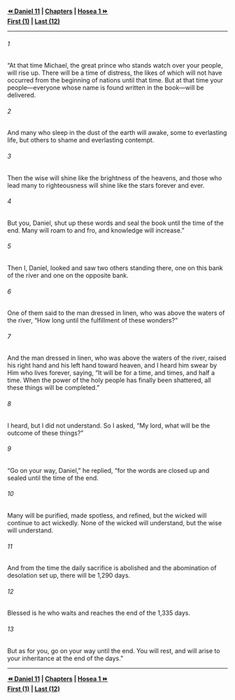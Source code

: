   
**[⏪ Daniel 11](./Daniel%2011.md) | [Chapters](./_index.md) | [Hosea 1 ⏩](../44.28%20Hosea/Hosea%201.md)**  
**[First (1)](./Daniel%201.md) | [Last (12)](Daniel%2012.md)**  
  
---  
  
###### 1  
“At that time Michael, the great prince who stands watch over your people, will rise up. There will be a time of distress, the likes of which will not have occurred from the beginning of nations until that time. But at that time your people—everyone whose name is found written in the book—will be delivered.  
  
###### 2  
And many who sleep in the dust of the earth will awake, some to everlasting life, but others to shame and everlasting contempt.  
  
###### 3  
Then the wise will shine like the brightness of the heavens, and those who lead many to righteousness will shine like the stars forever and ever.  
  
###### 4  
But you, Daniel, shut up these words and seal the book until the time of the end. Many will roam to and fro, and knowledge will increase.”  
  
###### 5  
Then I, Daniel, looked and saw two others standing there, one on this bank of the river and one on the opposite bank.  
  
###### 6  
One of them said to the man dressed in linen, who was above the waters of the river, “How long until the fulfillment of these wonders?”  
  
###### 7  
And the man dressed in linen, who was above the waters of the river, raised his right hand and his left hand toward heaven, and I heard him swear by Him who lives forever, saying, “It will be for a time, and times, and half a time. When the power of the holy people has finally been shattered, all these things will be completed.”  
  
###### 8  
I heard, but I did not understand. So I asked, “My lord, what will be the outcome of these things?”  
  
###### 9  
“Go on your way, Daniel,” he replied, “for the words are closed up and sealed until the time of the end.  
  
###### 10  
Many will be purified, made spotless, and refined, but the wicked will continue to act wickedly. None of the wicked will understand, but the wise will understand.  
  
###### 11  
And from the time the daily sacrifice is abolished and the abomination of desolation set up, there will be 1,290 days.  
  
###### 12  
Blessed is he who waits and reaches the end of the 1,335 days.  
  
###### 13  
But as for you, go on your way until the end. You will rest, and will arise to your inheritance at the end of the days.”  
  
  
---  
  
**[⏪ Daniel 11](./Daniel%2011.md) | [Chapters](./_index.md) | [Hosea 1 ⏩](../44.28%20Hosea/Hosea%201.md)**  
**[First (1)](./Daniel%201.md) | [Last (12)](Daniel%2012.md)**  
  
